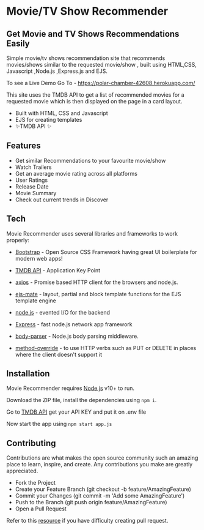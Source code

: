 # Movie/TV Show Recommender
## Get Movie and TV Shows Recommendations Easily



Simple movie/tv shows recommendation site that recommends movies/shows similar to the requested movie/show , built using HTML,CSS, Javascript ,Node.js ,Express.js and EJS.

To see a Live Demo Go To - https://polar-chamber-42608.herokuapp.com/

This site uses the TMDB API to get a list of recommended movies for a requested movie which is then displayed on the page in a card layout.
- Built with HTML, CSS and Javascript
- EJS for creating templates
- ✨TMDB API ✨



## Features


- Get similar Recommendations to your favourite movie/show
- Watch Trailers
- Get an average movie rating across all platforms
- User Ratings
- Release Date
- Movie Summary
- Check out current trends in Discover




## Tech

Movie Recommender uses several libraries and frameworks to work properly:

- [Bootstrap] - Open Source CSS Framework having great UI boilerplate for modern web apps!
- [TMDB API] - Application Key Point 
- [axios] - Promise based HTTP client for the browsers and node.js.
- [ejs-mate] - layout, partial and block template functions for the EJS template engine
- [node.js] - evented I/O for the backend
- [Express] - fast node.js network app framework 
- [body-parser] - Node.js body parsing middleware.

- [method-override] - to use HTTP verbs such as PUT or DELETE in places where the client doesn't support it



## Installation

Movie Recommender requires [Node.js](https://nodejs.org/) v10+ to run.

Download the ZIP file, install the dependencies using ```npm i```.


Go to [TMDB API] get your API KEY and put it on .env file

Now start the app using ```npm start app.js```

## Contributing

Contributions are what makes the open source community such an amazing place to learn, inspire, and create. Any contributions you make are greatly appreciated.

 - Fork the Project
 - Create your Feature Branch (git checkout -b feature/AmazingFeature)
 - Commit your Changes (git commit -m 'Add some AmazingFeature')
 - Push to the Branch (git push origin feature/AmazingFeature)
 - Open a Pull Request
 
 Refer to this [resource](https://docs.github.com/en/github/collaborating-with-pull-requests/proposing-changes-to-your-work-with-pull-requests/creating-a-pull-request) if you have difficulty creating pull request.












[//]: # ()

   [TMDB API]: <https://developers.themoviedb.org/3>
   [axios]: <https://www.npmjs.com/package/axios>
   [body-parser]: <https://www.npmjs.com/package/body-parser>
  
   [ejs-mate]: <https://www.npmjs.com/package/ejs-mate>

   [node.js]: <http://nodejs.org>
   [Bootstrap]: <https://getbootstrap.com/>

   [express]: <http://expressjs.com>

   [method-override]: <https://www.npmjs.com/package/method-override>

  
